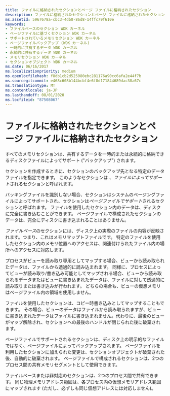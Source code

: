 ```yaml
---
title: ファイルに格納されたセクションとページ ファイルに格納されたセクション
description: ファイルに格納されたセクションとページ ファイルに格納されたセクション
ms.assetid: 5967678a-cbc3-4db0-86d8-14ffc79f610e
keywords:
- ファイルベースのセクション WDK カーネル
- ページファイルに基づくセクション WDK カーネル
- サポートされているメモリセクション WDK カーネル
- ページファイルバックアップ (WDK カーネル)
- 一時的に共有するデータ WDK カーネル
- 永続的に共有するデータ WDK カーネル
- メモリセクション WDK カーネル
- セクションオブジェクト WDK カーネル
ms.date: 06/16/2017
ms.localizationpriority: medium
ms.openlocfilehash: f8db1cb2d525080ebc281176a90cc6afa2e44f7b
ms.sourcegitcommit: e468c608b144bcbf4e6f8d171844689dac38a67c
ms.translationtype: MT
ms.contentlocale: ja-JP
ms.lasthandoff: 08/01/2020
ms.locfileid: "87508067"
---
```

# <a name="file-backed-and-page-file-backed-sections"></a>ファイルに格納されたセクションとページ ファイルに格納されたセクション





すべてのメモリセクションは、共有するデータを一時的または永続的に格納できるディスクファイルによってサポート ("バックアップ") されます。

セクションを作成するときに、セクションのバックアップ先となる特定のデータファイルを指定できます。 このようなセクションは *、ファイルによってサポート*されるセクションと呼ばれます。

バッキングファイルを識別しない場合、セクションはシステムのページングファイルによってサポートされ、セクションは*ページファイルでサポート*されるセクションと呼ばれます。 ファイルを使用したセクション内のデータは、ディスクに完全に書き込むことができます。 ページファイルで構成されたセクションのデータは、完全にディスクに書き込まれることはありません。

*ファイルベース*のセクションには、ディスク上の実際のファイルの内容が反映されます。つまり、これはメモリマップトファイルです。 特定のファイルを使用したセクション内のメモリ位置へのアクセスは、関連付けられたファイル内の場所へのアクセスに対応します。

プロセスがビューを読み取り専用としてマップする場合、ビューから読み取られたデータは、ファイルから透過的に読み込まれます。 同様に、プロセスによってビューが読み取り/書き込み可能としてマップされる場合、ビューから読み取られるデータまたはビューに書き込まれたデータは、ファイルに対して透過的に読み取りまたは書き込みが行われます。 どちらの場合も、ビューの仮想メモリはページファイル内の領域を使用しません。

ファイルを使用したセクションは、コピー時書き込みとしてマップすることもできます。 その場合、ビューのデータはファイルから読み取られますが、ビューに書き込まれたデータはファイルに書き込まれません。代わりに、最後のビューがマップ解除され、セクションへの最後のハンドルが閉じられた後に破棄されます。

ページファイルでサポートされるセクションは、ディスク上の明示的なファイルではなく、ページファイルによってバックアップされます。 ページファイルを利用したセクションに加えられた変更は、セクションオブジェクトが破棄された後、自動的に破棄されます。 ページファイルで構成されるセクションは、2つのプロセス間の共有メモリセグメントとして使用できます。

ファイルベースまたは非対応のセクションは、2つのプロセス間で共有できます。 同じ物理メモリアドレス範囲は、各プロセス内の仮想メモリアドレス範囲にマップされます (ただし、必ずしも同じ仮想アドレスには対応しません)。

 

 




